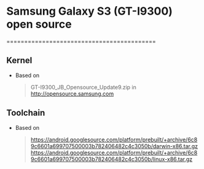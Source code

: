 # Samsung Galaxy S3 (GT-I9300) open source
==========================================
## Kernel
* Based on
    > GT-I9300_JB_Opensource_Update9.zip in http://opensource.samsung.com

## Toolchain
* Based on
    > https://android.googlesource.com/platform/prebuilt/+archive/6c89c6601a699707500003b782406482c4c3050b/darwin-x86.tar.gz
    > https://android.googlesource.com/platform/prebuilt/+archive/6c89c6601a699707500003b782406482c4c3050b/linux-x86.tar.gz

